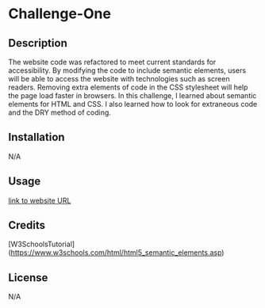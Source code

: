 # Challenge-One

## Description

The website code was refactored to meet current standards for accessibility. 
By modifying the code to include semantic elements, users will be able to access the 
website with technologies such as screen readers. Removing extra elements of code in the
CSS stylesheet will help the page load faster in browsers. In this challenge, I learned
about semantic elements for HTML and CSS. I also learned how to look for extraneous 
code and the DRY method of coding.

## Installation
N/A

## Usage

[link to website URL](https://jessicamorse23.github.io/Challenge-One/)
    
## Credits

[W3SchoolsTutorial] (https://www.w3schools.com/html/html5_semantic_elements.asp)

## License
N/A